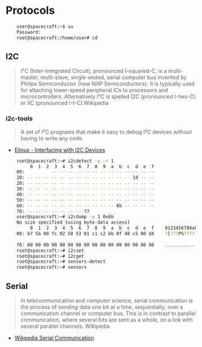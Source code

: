 Protocols
==


```sh
    user@spacecraft:~$ su
    Password: 
    root@spacecraft:/home/user# cd
```

## I2C

> I²C (Inter-Integrated Circuit), pronounced I-squared-C, is a multi-master, multi-slave, single-ended, serial computer bus invented by Philips Semiconductor (now NXP Semiconductors). It is typically used for attaching lower-speed peripheral ICs to processors and microcontrollers. Alternatively I²C is spelled I2C (pronounced I-two-C) or IIC (pronounced I-I-C).Wikipedia

### i2c-tools

> A set of I²C programs that make it easy to debug I²C devices without having to write any code.

- [Elinux - Interfacing with I2C Devices](http://elinux.org/Interfacing_with_I2C_Devices)

```sh
    root@spacecraft:~# i2cdetect -y -r 1
         0  1  2  3  4  5  6  7  8  9  a  b  c  d  e  f
    00:          -- -- -- -- -- -- -- -- -- -- -- -- -- 
    10: -- -- -- -- -- -- -- -- -- -- -- -- -- 1d -- -- 
    20: -- -- -- -- -- -- -- -- -- -- -- -- -- -- -- -- 
    30: -- -- -- -- -- -- -- -- -- -- -- -- -- -- -- -- 
    40: -- -- -- -- -- -- -- -- -- -- -- -- -- -- -- -- 
    50: -- -- -- -- -- -- -- -- -- -- -- -- -- -- -- -- 
    60: -- -- -- -- -- -- -- -- -- -- -- 6b -- -- -- -- 
    70: -- -- -- -- -- -- -- 77
    user@spacecraft:~# i2cdump -y 1 0x6b
    No size specified (using byte-data access)
         0  1  2  3  4  5  6  7  8  9  a  b  c  d  e  f    0123456789abcdef
    00: b7 5b 08 fc 02 50 53 81 c1 c2 bb 8f 48 c5 00 d4    ?[???PS?????H?.?
    
    f0: 00 00 00 00 00 00 00 00 00 00 00 00 00 00 00 00    ................
    root@spacecraft:~# i2cset
    root@spacecraft:~# i2cget
    root@spacecraft:~# sensors-detect
    root@spacecraft:~# sensors
```

## Serial

> In telecommunication and computer science, serial communication is the process of sending data one bit at a time, sequentially, over a communication channel or computer bus. This is in contrast to parallel communication, where several bits are sent as a whole, on a link with several parallel channels. Wikipedia

- [Wikpedia Serial Communication](https://en.wikipedia.org/wiki/Serial_communication)

